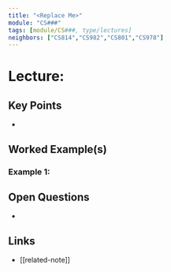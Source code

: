 ```yaml
---
title: "<Replace Me>"
module: "CS###"
tags: [module/CS###, type/lectures]
neighbors: ["CS814","CS982","CS801","CS978"]
---
```


# Lecture: <Topic>

## Key Points
-

## Worked Example(s)
### Example 1:


## Open Questions
-

## Links
- [[related-note]]
